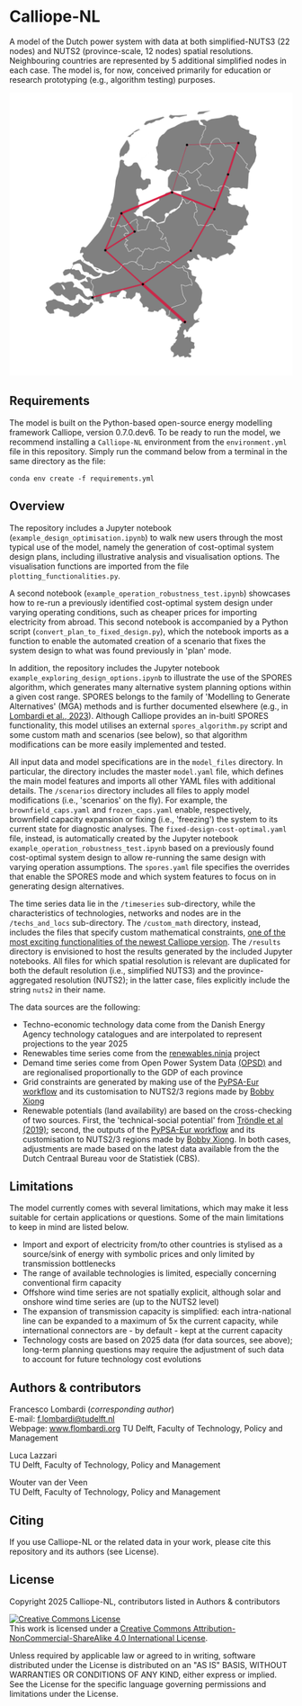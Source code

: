 # Calliope-NL
A model of the Dutch power system with data at both simplified-NUTS3 (22 nodes) and NUTS2 (province-scale, 12 nodes) spatial resolutions. Neighbouring countries are represented by 5 additional simplified nodes in each case. The model is, for now, conceived primarily for education or research prototyping (e.g., algorithm testing) purposes.

<img src="NL_grid_map.png" width="600">

## Requirements
The model is built on the Python-based open-source energy modelling framework Calliope, version 0.7.0.dev6. 
To be ready to run the model, we recommend installing a `Calliope-NL` environment from the `environment.yml` file in this repository. Simply run the command below from a terminal in the same directory as the file:

```
conda env create -f requirements.yml
```

## Overview
The repository includes a Jupyter notebook (`example_design_optimisation.ipynb`) to walk new users through the most typical use of the model, namely the generation of cost-optimal system design plans, including illustrative analysis and visualisation options. The visualisation functions are imported from the file `plotting_functionalities.py`. 

A second notebook (`example_operation_robustness_test.ipynb`) showcases how to re-run a previously identified cost-optimal system design under varying operating conditions, such as cheaper prices for importing electricity from abroad. This second notebook is accompanied by a Python script (`convert_plan_to_fixed_design.py`), which the notebook imports as a function to enable the automated creation of a scenario that fixes the system design to what was found previously in 'plan' mode. 

In addition, the repository includes the Jupyter notebook `example_exploring_design_options.ipynb` to illustrate the use of the SPORES algorithm, which generates many alternative system planning options within a given cost range. SPORES belongs to the family of 'Modelling to Generate Alternatives' (MGA) methods and is further documented elsewhere (e.g., in [Lombardi et al., 2023](https://doi.org/10.1016/j.apenergy.2023.121002)). Although Calliope provides an in-buitl SPORES functionality, this model utilises an external `spores_algorithm.py` script and some custom math and scenarios (see below), so that algorithm modifications can be more easily implemented and tested.

All input data and model specifications are in the `model_files` directory. In particular, the directory includes the master `model.yaml` file, which defines the main model features and imports all other YAML files with additional details. The `/scenarios` directory includes all files to apply model modifications (i.e., 'scenarios' on the fly). For example, the `brownfield_caps.yaml` and `frozen_caps.yaml` enable, respectively, brownfield capacity expansion or fixing (i.e., 'freezing') the system to its current state for diagnostic analyses. The `fixed-design-cost-optimal.yaml` file, instead, is automatically created by the Jupyter notebook `example_operation_robustness_test.ipynb` based on a previously found cost-optimal system design to allow re-running the same design with varying operation assumptions. The `spores.yaml` file specifies the overrides that enable the SPORES mode and which system features to focus on in generating design alternatives.

The time series data lie in the `/timeseries` sub-directory, while the characteristics of technologies, networks and nodes are in the `/techs_and_locs` sub-directory. The `/custom_math` directory, instead, includes the files that specify custom mathematical constraints, [one of the most exciting functionalities of the newest Calliope version](https://calliope.readthedocs.io/en/latest/user_defined_math/). The `/results` directory is envisioned to host the results generated by the included Jupyter notebooks. All files for which spatial resolution is relevant are duplicated for both the default resolution (i.e., simplified NUTS3) and the province-aggregated resolution (NUTS2); in the latter case, files explicitly include the string `nuts2` in their name.

The data sources are the following:
- Techno-economic technology data come from the Danish Energy Agency technology catalogues and are interpolated to represent projections to the year 2025
- Renewables time series come from the [renewables.ninja](www.renewables.ninja) project
- Demand time series come from Open Power System Data [(OPSD)](https://data.open-power-system-data.org/time_series/2020-10-06) and are regionalised proportionally to the GDP of each province
- Grid constraints are generated by making use of the [PyPSA-Eur workflow](https://github.com/pypsa/pypsa-eur) and its customisation to NUTS2/3 regions made by [Bobby Xiong](https://github.com/bobbyxng/kodekiste)
- Renewable potentials (land availability) are based on the cross-checking of two sources. First, the 'technical-social potential' from [Tröndle et al (2019)](https://zenodo.org/records/3244985); second, the outputs of the [PyPSA-Eur workflow](https://github.com/pypsa/pypsa-eur) and its customisation to NUTS2/3 regions made by [Bobby Xiong](https://github.com/bobbyxng/kodekiste). In both cases, adjustments are made based on the latest data available from the the Dutch Centraal Bureau voor de Statistiek (CBS).

## Limitations

The model currently comes with several limitations, which may make it less suitable for certain applications or questions. Some of the main limitations to keep in mind are listed below.
- Import and export of electricity from/to other countries is stylised as a source/sink of energy with symbolic prices and only limited by transmission bottlenecks
- The range of available technologies is limited, especially concerning conventional firm capacity
- Offshore wind time series are not spatially explicit, although solar and onshore wind time series are (up to the NUTS2 level)
- The expansion of transmission capacity is simplified: each intra-national line can be expanded to a maximum of 5x the current capacity, while international connectors are - by default - kept at the current capacity
- Technology costs are based on 2025 data (for data sources, see above); long-term planning questions may require the adjustment of such data to account for future technology cost evolutions

## Authors & contributors

Francesco Lombardi (_corresponding author_) </br>
E-mail: f.lombardi@tudelft.nl </br>
Webpage: www.flombardi.org
TU Delft, Faculty of Technology, Policy and Management </br>

Luca Lazzari </br>
TU Delft, Faculty of Technology, Policy and Management </br>

Wouter van der Veen </br>
TU Delft, Faculty of Technology, Policy and Management </br>

## Citing
If you use Calliope-NL or the related data in your work, please cite this repository and its authors (see License).

## License
Copyright 2025 Calliope-NL, contributors listed in Authors & contributors

<a rel="license" href="http://creativecommons.org/licenses/by-nc-sa/4.0/"><img alt="Creative Commons License" style="border-width:0" src="https://i.creativecommons.org/l/by-nc-sa/4.0/88x31.png" /></a><br />This work is licensed under a <a rel="license" href="http://creativecommons.org/licenses/by-nc-sa/4.0/">Creative Commons Attribution-NonCommercial-ShareAlike 4.0 International License</a>.

Unless required by applicable law or agreed to in writing, software distributed under the License is distributed on an "AS IS" BASIS, WITHOUT WARRANTIES OR CONDITIONS OF ANY KIND, either express or implied. See the License for the specific language governing permissions and limitations under the License.
